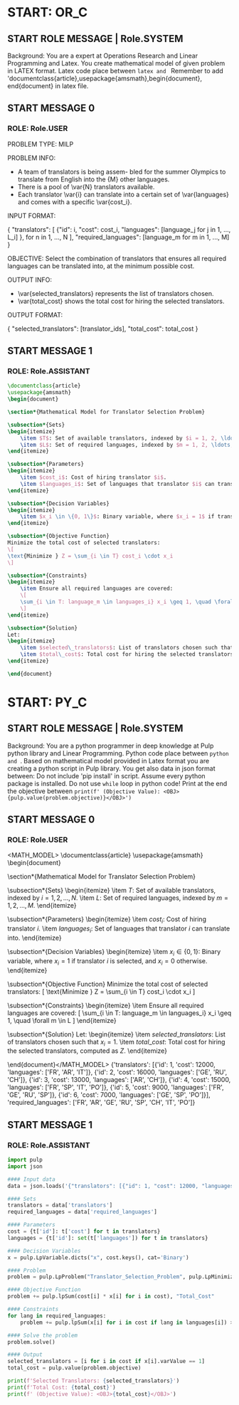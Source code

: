 # START: OR_C 
## START ROLE MESSAGE | Role.SYSTEM 
Background: You are a expert at Operations Research and Linear Programming and Latex. You create mathematical model of given problem in LATEX format. Latex code place between ```latex and ``` Remember to add 'documentclass{article},usepackage{amsmath},begin{document}, end{document} in latex file. 
## START MESSAGE 0 
### ROLE: Role.USER
<DESCRIPTION>
PROBLEM TYPE: MILP

PROBLEM INFO:

- A team of translators is being assem- bled for the summer Olympics to translate from English into the \{M} other languages.
- There is a pool of \var{N} translators available.
- Each translator \var{i} can translate into a certain set of \var{languages} and comes with a specific \var{cost_i}.

INPUT FORMAT: 

{
"translators": [
        {"id": i, 
         "cost": cost_i,
         "languages": [language_j for j in 1, ..., L_i]
        },
        for n in 1, ..., N
    ],
    "required_languages": [language_m for m in 1, ..., M]
}

OBJECTIVE: Select the combination of translators that ensures all required languages can be translated into, at the minimum possible cost.

OUTPUT INFO:

- \var{selected_translators} represents the list of translators chosen.
- \var{total_cost} shows the total cost for hiring the selected translators.

OUTPUT FORMAT:

{
    "selected_translators": [translator_ids],
    "total_cost": total_cost
}
</DESCRIPTION>


## START MESSAGE 1 
### ROLE: Role.ASSISTANT
```latex
\documentclass{article}
\usepackage{amsmath}
\begin{document}

\section*{Mathematical Model for Translator Selection Problem}

\subsection*{Sets}
\begin{itemize}
    \item $T$: Set of available translators, indexed by $i = 1, 2, \ldots, N$.
    \item $L$: Set of required languages, indexed by $m = 1, 2, \ldots, M$.
\end{itemize}

\subsection*{Parameters}
\begin{itemize}
    \item $cost_i$: Cost of hiring translator $i$.
    \item $languages_i$: Set of languages that translator $i$ can translate into.
\end{itemize}

\subsection*{Decision Variables}
\begin{itemize}
    \item $x_i \in \{0, 1\}$: Binary variable, where $x_i = 1$ if translator $i$ is selected, and $x_i = 0$ otherwise.
\end{itemize}

\subsection*{Objective Function}
Minimize the total cost of selected translators:
\[
\text{Minimize } Z = \sum_{i \in T} cost_i \cdot x_i
\]

\subsection*{Constraints}
\begin{itemize}
    \item Ensure all required languages are covered:
    \[
    \sum_{i \in T: language_m \in languages_i} x_i \geq 1, \quad \forall m \in L
    \]
\end{itemize}

\subsection*{Solution}
Let:
\begin{itemize}
    \item $selected\_translators$: List of translators chosen such that $x_i = 1$.
    \item $total\_cost$: Total cost for hiring the selected translators, computed as $Z$.
\end{itemize}

\end{document}
```

# START: PY_C 
## START ROLE MESSAGE | Role.SYSTEM 
Background: You are a python programmer in deep knowledge at Pulp python library and Linear Programming. Python code place between ```python and ```. Based on mathematical model provided in Latex format you are creating a python script in Pulp library. You get also data in json format between: <DATA></DATA> Do not include 'pip install' in script. Assume every python package is installed. Do not use `while` loop in python code! Print at the end the objective between <OBJ></OBJ> `print(f' (Objective Value): <OBJ>{pulp.value(problem.objective)}</OBJ>')` 
## START MESSAGE 0 
### ROLE: Role.USER
<MATH_MODEL>
\documentclass{article}
\usepackage{amsmath}
\begin{document}

\section*{Mathematical Model for Translator Selection Problem}

\subsection*{Sets}
\begin{itemize}
    \item $T$: Set of available translators, indexed by $i = 1, 2, \ldots, N$.
    \item $L$: Set of required languages, indexed by $m = 1, 2, \ldots, M$.
\end{itemize}

\subsection*{Parameters}
\begin{itemize}
    \item $cost_i$: Cost of hiring translator $i$.
    \item $languages_i$: Set of languages that translator $i$ can translate into.
\end{itemize}

\subsection*{Decision Variables}
\begin{itemize}
    \item $x_i \in \{0, 1\}$: Binary variable, where $x_i = 1$ if translator $i$ is selected, and $x_i = 0$ otherwise.
\end{itemize}

\subsection*{Objective Function}
Minimize the total cost of selected translators:
\[
\text{Minimize } Z = \sum_{i \in T} cost_i \cdot x_i
\]

\subsection*{Constraints}
\begin{itemize}
    \item Ensure all required languages are covered:
    \[
    \sum_{i \in T: language_m \in languages_i} x_i \geq 1, \quad \forall m \in L
    \]
\end{itemize}

\subsection*{Solution}
Let:
\begin{itemize}
    \item $selected\_translators$: List of translators chosen such that $x_i = 1$.
    \item $total\_cost$: Total cost for hiring the selected translators, computed as $Z$.
\end{itemize}

\end{document}</MATH_MODEL>
<DATA>
{'translators': [{'id': 1, 'cost': 12000, 'languages': ['FR', 'AR', 'IT']}, {'id': 2, 'cost': 16000, 'languages': ['GE', 'RU', 'CH']}, {'id': 3, 'cost': 13000, 'languages': ['AR', 'CH']}, {'id': 4, 'cost': 15000, 'languages': ['FR', 'SP', 'IT', 'PO']}, {'id': 5, 'cost': 9000, 'languages': ['FR', 'GE', 'RU', 'SP']}, {'id': 6, 'cost': 7000, 'languages': ['GE', 'SP', 'PO']}], 'required_languages': ['FR', 'AR', 'GE', 'RU', 'SP', 'CH', 'IT', 'PO']}</DATA>


## START MESSAGE 1 
### ROLE: Role.ASSISTANT
```python
import pulp
import json

#### Input data
data = json.loads('{"translators": [{"id": 1, "cost": 12000, "languages": ["FR", "AR", "IT"]}, {"id": 2, "cost": 16000, "languages": ["GE", "RU", "CH"]}, {"id": 3, "cost": 13000, "languages": ["AR", "CH"]}, {"id": 4, "cost": 15000, "languages": ["FR", "SP", "IT", "PO"]}, {"id": 5, "cost": 9000, "languages": ["FR", "GE", "RU", "SP"]}, {"id": 6, "cost": 7000, "languages": ["GE", "SP", "PO"]}], "required_languages": ["FR", "AR", "GE", "RU", "SP", "CH", "IT", "PO"]}')

#### Sets
translators = data['translators']
required_languages = data['required_languages']

#### Parameters
cost = {t['id']: t['cost'] for t in translators}
languages = {t['id']: set(t['languages']) for t in translators}

#### Decision Variables
x = pulp.LpVariable.dicts("x", cost.keys(), cat='Binary')

#### Problem
problem = pulp.LpProblem("Translator_Selection_Problem", pulp.LpMinimize)

#### Objective Function
problem += pulp.lpSum(cost[i] * x[i] for i in cost), "Total_Cost"

#### Constraints
for lang in required_languages:
    problem += pulp.lpSum(x[i] for i in cost if lang in languages[i]) >= 1, f"Cover_{lang}"

#### Solve the problem
problem.solve()

#### Output
selected_translators = [i for i in cost if x[i].varValue == 1]
total_cost = pulp.value(problem.objective)

print(f'Selected Translators: {selected_translators}')
print(f'Total Cost: {total_cost}')
print(f' (Objective Value): <OBJ>{total_cost}</OBJ>')
```

